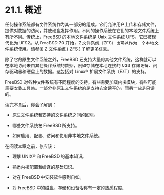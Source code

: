 # 21.1. 概述

任何操作系统都有文件系统作为其一部分的组成。它们允许用户上传和存储文件，提供对数据的访问，并使硬盘发挥作用。不同的操作系统在它们的本地文件系统上有所不同。传统上，FreeBSD 的本地文件系统是 Unix 文件系统 UFS，它已被现代化为 UFS2。从 FreeBSD 7.0 开始，Z 文件系统（ZFS）也可以作为一个本地文件系统使用。请参阅 [Z 文件系统 ( ZFS )](https://docs.freebsd.org/en/books/handbook/zfs/index.html#zfs) 了解更多信息。

除了它的原生文件系统之外，FreeBSD 还支持大量的其他文件系统，这样就可以在本地访问来自其他操作系统的数据，例如存储在本地连接的 USB 存储设备、闪存驱动器和硬盘上的数据。这包括对 Linux® 扩展文件系统（EXT）的支持。

FreeBSD 对各种文件系统有不同程度的支持。有些需要加载内核模块，有些可能需要安装工具集。一部分非原生文件系统的是支持完全读写的，而另一些是只读的。

读完本章后，你会了解到：

- 原生文件系统和支持的文件系统之间的区别。

- 哪些文件系统被 FreeBSD 所支持。

- 如何启用、配置、访问和使用非本地文件系统。

在阅读本章之前，你应该：

- 理解 UNIX® 和 FreeBSD 的基本知识。

- 熟悉内核配置和编译的基础知识。

- 对在 FreeBSD 中安装软件感到自如。

- 对 FreeBSD 中的磁盘、存储和设备名称有一定的熟悉程度。

